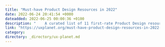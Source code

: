 ```yaml
---
title: "Must-have Product Design Resources in 2022"
date: 2022-06-24 20:41:54 +0000
dateadded: 2022-06-25 00:00:36 +0100
description: "    A curated list of 11 first-rate Product Design resources.  Continue reading on UX Planet »  "
link: "https://uxplanet.org/must-have-product-design-resources-in-2022-ffa873e89d4a?source=rss----819cc2aaeee0---4"
category:
directory: _directory/ux-planet.md
---
```

